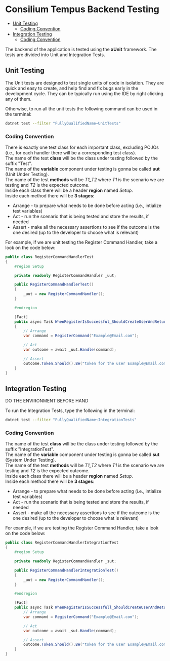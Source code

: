 # Consilium Tempus Backend Testing

- [Unit Testing](#unit-testing)
    - [Coding Convention](#coding-convention)
- [Integration Testing](#integration-testing)
    - [Coding Convention](#coding-convention-1)

The backend of the application is tested using the **xUnit** framework. The tests are divided into Unit and Integration Tests.

## Unit Testing

The Unit tests are designed to test single units of code in isolation. They are quick and easy to create, and help find and fix bugs early in the development cycle. They can be typically run using the IDE by right clicking any of them. 

Otherwise, to run all the unit tests the following command can be used in the terminal:
```sh
dotnet test --filter "FullyQualifiedName~UnitTests"
```

### Coding Convention

There is exactly one test class for each important class, excluding POJOs (i.e., for each handler there will be a corresponding test class). <br> 
The name of the test **class** will be the class under testing followed by the suffix "Test". <br>
The name of the **variable** component under testing is gonna be called **uut** (Unit Under Testing).  
The name of the test **methods** will be _T1_T2_ where _T1_ is the scenario we are testing and _T2_ is the expected outcome. <br>
Inside each class there will be a header **region** named _Setup_. <br>
Inside each method there will be **3 stages**:
- Arrange - to prepare what needs to be done before acting (i.e., intialize test variables)
- Act - run the scenario that is being tested and store the results, if needed
- Assert - make all the necessary assertions to see if the outcome is the one desired (up to the developer to choose what is relevant)

For example, if we are unit testing the Register Command Handler, take a look on the code below:

```csharp
public class RegisterCommandHandlerTest
{
    #region Setup

    private readonly RegisterCommandHandler _uut;

    public RegisterCommandHandlerTest() 
    {
        _uut = new RegisterCommandHandler();
    }

    #endregion

    [Fact]
    public async Task WhenRegisterIsSuccessful_ShouldCreateUserAndReturnNewToken() 
    {
        // Arrange
        var command = RegisterCommand("Example@Email.com");

        // Act
        var outcome = await _uut.Handle(command);

        // Assert
        outcome.Token.Should().Be("token for the user Example@Email.com")
    }
} 
```

## Integration Testing

DO THE ENVIRONMENT BEFORE HAND

To run the Integration Tests, type the following in the terminal:

```sh
dotnet test --filter "FullyQualifiedName~IntegrationTests"
```

### Coding Convention

The name of the test **class** will be the class under testing followed by the suffix "IntegrationTest". <br>
The name of the **variable** component under testing is gonna be called **sut** (System Under Testing).  
The name of the test **methods** will be _T1_T2_ where _T1_ is the scenario we are testing and _T2_ is the expected outcome. <br>
Inside each class there will be a header **region** named _Setup_. <br>
Inside each method there will be **3 stages**:
- Arrange - to prepare what needs to be done before acting (i.e., intialize test variables)
- Act - run the scenario that is being tested and store the results, if needed
- Assert - make all the necessary assertions to see if the outcome is the one desired (up to the developer to choose what is relevant)


For example, if we are testing the Register Command Handler, take a look on the code below:

```csharp
public class RegisterCommandHandlerIntegrationTest
{
    #region Setup

    private readonly RegisterCommandHandler _sut;

    public RegisterCommandHandlerIntegrationTest() 
    {
        _uut = new RegisterCommandHandler();
    }

    #endregion

    [Fact]
    public async Task WhenRegisterIsSuccessfull_ShouldCreateUserAndReturnNewToken() {
        // Arrange
        var command = RegisterCommand("Example@Email.com");

        // Act
        var outcome = await _sut.Handle(command);

        // Assert
        outcome.Token.Should().Be("token for the user Example@Email.com")
    }
} 
```